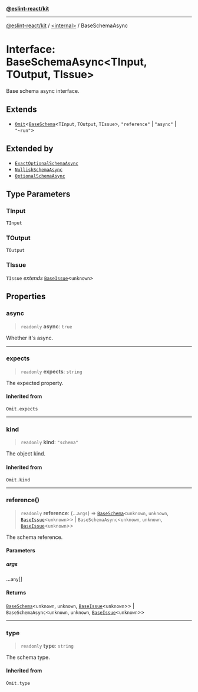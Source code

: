 [**@eslint-react/kit**](../../README.md)

***

[@eslint-react/kit](../../README.md) / [\<internal\>](../README.md) / BaseSchemaAsync

# Interface: BaseSchemaAsync\<TInput, TOutput, TIssue\>

Base schema async interface.

## Extends

- [`Omit`](../type-aliases/Omit.md)\<[`BaseSchema`](BaseSchema.md)\<`TInput`, `TOutput`, `TIssue`\>, `"reference"` \| `"async"` \| `"~run"`\>

## Extended by

- [`ExactOptionalSchemaAsync`](ExactOptionalSchemaAsync.md)
- [`NullishSchemaAsync`](NullishSchemaAsync.md)
- [`OptionalSchemaAsync`](OptionalSchemaAsync.md)

## Type Parameters

### TInput

`TInput`

### TOutput

`TOutput`

### TIssue

`TIssue` *extends* [`BaseIssue`](BaseIssue.md)\<`unknown`\>

## Properties

### async

> `readonly` **async**: `true`

Whether it's async.

***

### expects

> `readonly` **expects**: `string`

The expected property.

#### Inherited from

`Omit.expects`

***

### kind

> `readonly` **kind**: `"schema"`

The object kind.

#### Inherited from

`Omit.kind`

***

### reference()

> `readonly` **reference**: (...`args`) => [`BaseSchema`](BaseSchema.md)\<`unknown`, `unknown`, [`BaseIssue`](BaseIssue.md)\<`unknown`\>\> \| `BaseSchemaAsync`\<`unknown`, `unknown`, [`BaseIssue`](BaseIssue.md)\<`unknown`\>\>

The schema reference.

#### Parameters

##### args

...`any`[]

#### Returns

[`BaseSchema`](BaseSchema.md)\<`unknown`, `unknown`, [`BaseIssue`](BaseIssue.md)\<`unknown`\>\> \| `BaseSchemaAsync`\<`unknown`, `unknown`, [`BaseIssue`](BaseIssue.md)\<`unknown`\>\>

***

### type

> `readonly` **type**: `string`

The schema type.

#### Inherited from

`Omit.type`
